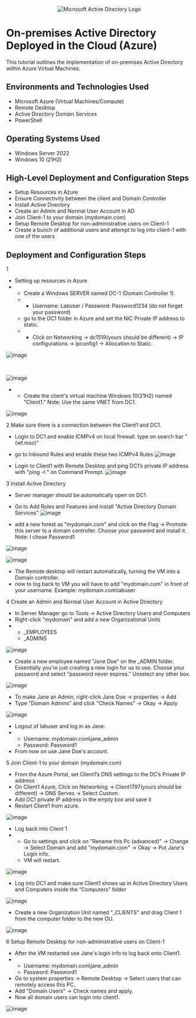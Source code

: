 <p align="center">
<img src="https://i.imgur.com/pU5A58S.png" alt="Microsoft Active Directory Logo"/>
</p>

<h1>On-premises Active Directory Deployed in the Cloud (Azure)</h1>
This tutorial outlines the implementation of on-premises Active Directory within Azure Virtual Machines.<br />


<h2>Environments and Technologies Used</h2>

- Microsoft Azure (Virtual Machines/Compute)
- Remote Desktop
- Active Directory Domain Services
- PowerShell

<h2>Operating Systems Used </h2>

- Windows Server 2022
- Windows 10 (21H2)

<h2>High-Level Deployment and Configuration Steps</h2>

- Setup Resources in Azure
- Ensure Connectivity between the client and Domain Controller
- Install Active Directory
- Create an Admin and Normal User Account in AD
- Join Client-1 to your domain (mydomain.com)
- Setup Remote Desktop for non-administrative users on Client-1
- Create a bunch of additional users and attempt to log into client-1 with one of the users

<h2>Deployment and Configuration Steps</h2>
1 

- Setting up resources in Azure
- - Create a Windows SERVER named DC-1 (Domain Controller 1).
  - - Username: Labuser / Password: Password1234 (do not forget your password)
  - go to the DC1 folder in Azure and set the NIC Private IP address to static.
  - - Click on Networking -> dc1519(yours should be different) -> IP configurations -> ipconfig1 -> Allocation to Static.

![image](https://github.com/cardosoguisilva/configure-ad/assets/157248613/100dd97c-1c6b-413d-8a9b-69e7a4f864a3)

<br>

![image](https://github.com/cardosoguisilva/configure-ad/assets/157248613/203f08e1-601b-46bc-810d-176856ca1199)

- - Create the client's virtual machine Windows 10(21H2) named "Client1." Note: Use the same VNET from DC1.
    
![image](https://github.com/cardosoguisilva/configure-ad/assets/157248613/55bfd7db-e233-4e4c-941e-418248adda56)

2 Make sure there is a connection between the Client1 and DC1.
- Login to DC1 and enable ICMPv4 on local firewall. type on search bar "(wf.msc)"
- go to Inbound Rules and enable these two ICMPv4 Rules
![image](https://github.com/cardosoguisilva/configure-ad/assets/157248613/dfc0e328-b11d-408d-a8ba-5cccea8aa737)

- Login to Client1 with Remote Desktop and ping DC1’s private IP address with "ping -t <private IP address>" on Command Prompt.
![image](https://github.com/cardosoguisilva/configure-ad/assets/157248613/ecde4a1a-62fc-4b3d-b9f6-2a3e89343aeb)

3 Install Active Directory
- Server manager should be automatically open on DC1.
- Go to Add Roles and Features and install "Active Directory Domain Services" 
![image](https://github.com/cardosoguisilva/configure-ad/assets/157248613/90027fae-a6ff-4877-ae7a-9cd45acd5178)

- add a new forest as "mydomain.com" and click on the Flag -> Promote this server to a domain controller. Choose your password and install it. Note: I chose Password1

![image](https://github.com/cardosoguisilva/configure-ad/assets/157248613/914461a7-b857-4604-96b3-78b4195b4566)


![image](https://github.com/cardosoguisilva/configure-ad/assets/157248613/e1f64aab-afa2-4e12-8491-13290209d8d0)

- The Remote desktop will restart automatically, turning the VM into a Domain controller.
- now to log back to VM you will have to add "mydomain.com" in front of your username. Example: mydomain.com\labuser

4 Create an Admin and Normal User Account in Active Directory
- In Server Manager go to Tools -> Active Directory Users and Computers
- Right-click "mydomain" and add a new Organizational Units
- - _EMPLOYEES
  - _ADMINS
  
![image](https://github.com/cardosoguisilva/configure-ad/assets/157248613/91a99e2b-f931-4e30-b1fc-7745a0bc819c)

- Create a new employee named "Jane Doe" on the _ADMIN folder. Essentially you're just creating a new login for us to use. Choose your password and select "password never expires." Unselect any other box.


![image](https://github.com/cardosoguisilva/configure-ad/assets/157248613/d63cf6a8-755b-4bf1-b8a0-b0b5535767d6)

- To make Jane an Admin, right-click Jane Doe -> properties -> Add
- Type "Domain Admins" and click "Check Names" -> Okay -> Apply

![image](https://github.com/cardosoguisilva/configure-ad/assets/157248613/cd8ebb19-4396-4b39-ae78-149126f87c43)

- Logout of labuser and log in as Jane:
- - Username: mydomain.com\jane_admin
  - Password: Password1
- From now on use Jane Doe's account.

5 Join Client-1 to your domain (mydomain.com)
- From the Azure Portal, set Client1’s DNS settings to the DC’s Private IP address
- On Client1 Azure, Click on Networking -> Client1797(yours should be different) -> DNS Serves -> Select Custom.
- Add DC1 private IP address in the empty box and save it
- Restart Client1 from azure.

![image](https://github.com/cardosoguisilva/configure-ad/assets/157248613/cd1002df-cd98-48ff-8302-24a102d7c344)

- Log back into Client 1
- - Go to settings and click on "Rename this Pc (advanced)" -> Change -> Select Domain and add "mydomain.com" -> Okay -> Put Jane's Login info.
  - VM will restart.

![image](https://github.com/cardosoguisilva/configure-ad/assets/157248613/30138258-5105-4810-8ba7-9d8b08206712)

- Log into DC1 and make sure Client1 shows up in Active Directory Users and Computers inside the “Computers” folder 

![image](https://github.com/cardosoguisilva/configure-ad/assets/157248613/3fc15860-25cc-48e5-9755-4e87b9b5ca9d)

- Create a new Organization Unit named "_CLIENTS" and drag Client 1 from the computer folder to the new OU.

![image](https://github.com/cardosoguisilva/configure-ad/assets/157248613/7c8ae276-3eb3-4597-9995-e4a48ecaeed7)

6 Setup Remote Desktop for non-administrative users on Client-1
- After the VM restarted use Jane's login info to log back onto Client1.
- - Username: mydomain.com\jane_admin
  - Password: Password1
- Go to system properties -> Remote Desktop -> Select users that can remotely access this PC.
- Add "Domain Users" -> Check names and apply.
- Now all domain users can login into client1.
  
![image](https://github.com/cardosoguisilva/configure-ad/assets/157248613/13cce874-c039-4c95-9a0c-080f5d094200)


